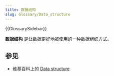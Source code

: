```yaml
---
title: 数据结构
slug: Glossary/Data_structure
---
```


{{GlossarySidebar}}

**数据结构** 是让数据更好地被使用的一种数据组织方式。

## 参见

- 维基百科上的 [Data structure](https://zh.wikipedia.org/wiki/Data_structure)
